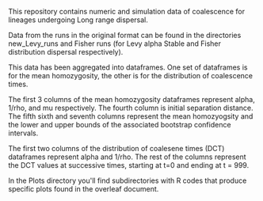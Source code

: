This repository contains numeric and simulation data of coalescence for lineages undergoing Long range dispersal.  

Data from the runs in the original format can be found in the directories new_Levy_runs and Fisher runs (for Levy alpha Stable and Fisher distribution dispersal respectively).

This data has been aggregated into dataframes.  One set of dataframes is for the mean homozygosity, the other is for the distribution of coalescence times.

The first 3 columns of the mean homozygosity dataframes represent alpha, 1/rho, and mu respectively.  The fourth column is initial separation distance.  The fifth sixth and seventh columns represent the mean homozyogsity and the lower and upper bounds of the associated bootstrap confidence intervals.

The first two columns of the distribution of coalesene times (DCT) dataframes represent alpha and 1/rho.  The rest of the columns represent the DCT values at successive times, starting at t=0 and ending at t = 999.


In the Plots directory you'll find subdirectories with R codes that produce specific plots found in the overleaf document. 
